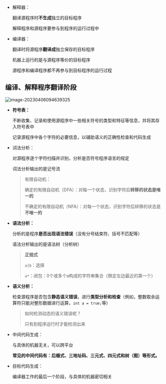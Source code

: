 - 解释器：

  翻译源程序时**不生成**独立的目标程序

  解释程序和源程序要参与到程序的运行过程中

- 编译器：

  翻译时将源程序**翻译成**独立保存的目标程序

  机器上运行的是与源程序等价的目标程序

  源程序和编译程序都不再参与到目标程序的运行过程

## 编译、解释程序翻译阶段

![image-20230406094639325](https://picgo-picture-storage.oss-cn-guangzhou.aliyuncs.com/img/image-20230406094639325.png)

- **符号表：**

  不断收集、记录和使用源程序中一些相关符号的类型和特征等信息，并将其存入符号表中

  记录源程序中各个字符的必要信息，以辅助语义的正确性检查和代码生成

- 词法分析：

  对源程序逐个字符扫描并识别，分析是否符号程序语言的规定

  词法分析输出的是记号流

  > 有限自动机：
  >
  > 确定的有限自动机（DFA）：对每一个状态，识别字符后**转移的状态是唯一的**
  >
  > 不确定的有限自动机（NFA）：对每一个状态，识别字符后转移的状态是**不唯一的**

- **语法分析：**

  分析的是程序**是否出现语法错误**（没有分号结束符、括号不匹配等）

  语法分析输出的是语法树（分析树）

  > **正规式**
  >
  > `a|b`：选择
  >
  > `a*`：闭包：0个或多个a构成的字符串集合（限定左边最近的第一个）

- **语义分析：**

  检查源程序是否包含**静态语义错误**，进行**类型分析和检查**（例如，整数取余运算符只能对整形数据进行运算，`int a = true;`等）

  > 如何检测动态的语义错误呢？
  >
  > 只有到程序运行时才能检测出来

- 中间代码生成：

  与具体的机器无关，可以跨平台

  **常见的中间代码有：后缀式、三地址码、三元式、四元式和树（图）等形式。**

- 目标代码生成：

  编译器工作的最后一个阶段，与具体的机器密切相关

